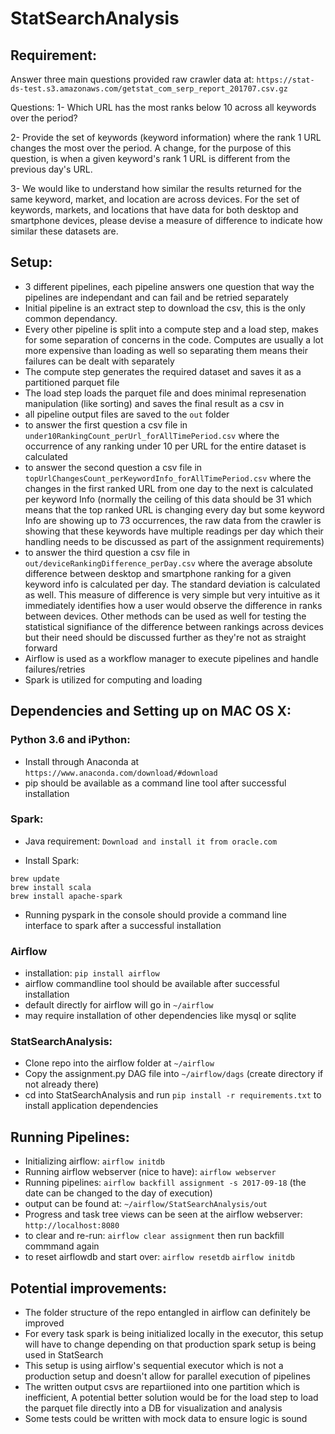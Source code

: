 # StatSearchAnalysis
## Requirement:
Answer three main questions provided raw crawler data at:
`https://stat-ds-test.s3.amazonaws.com/getstat_com_serp_report_201707.csv.gz`

Questions:
1- Which URL has the most ranks below 10 across all keywords over the period?

2- Provide the set of keywords (keyword information) where the rank 1 URL changes the most over the period. A change, for the purpose of this question, is when a given keyword's rank 1 URL is different from the previous day's URL.

3- We would like to understand how similar the results returned for the same keyword, market, and location are across devices. For the set of keywords, markets, and locations that have data for both desktop and smartphone devices, please devise a measure of difference to indicate how similar these datasets are.

## Setup:
* 3 different pipelines, each pipeline answers one question that way the pipelines are independant and can fail and be retried separately
* Initial pipeline is an extract step to download the csv, this is the only common dependancy.
* Every other pipeline is split into a compute step and a load step, makes for some separation of concerns in the code. Computes are usually a lot more expensive than loading as well so separating them means their failures can be dealt with separately
* The compute step generates the required dataset and saves it as a partitioned parquet file
* The load step loads the parquet file and does minimal represenation manipulation (like sorting) and saves the final result as a csv in
* all pipeline output files are saved to the `out` folder
* to answer the first question a csv file in `under10RankingCount_perUrl_forAllTimePeriod.csv` where the occurrence of any ranking under 10 per URL for the entire dataset is calculated
* to answer the second question a csv file in `topUrlChangesCount_perKeywordInfo_forAllTimePeriod.csv` where the changes in the first ranked URL from one day to the next is calculated per keyword Info (normally the ceiling of this data should be 31 which means that the top ranked URL is changing every day but some keyword Info are showing up to 73 occurrences, the raw data from the crawler is showing that these keywords have multiple readings per day which their handling needs to be discussed as part of the assignment requirements)
* to answer the third question a csv file in `out/deviceRankingDifference_perDay.csv` where the average absolute difference between desktop and smartphone ranking for a given keyword info is calculated per day. The standard deviation is calculated as well. This measure of difference is very simple but very intuitive as it immediately identifies how a user would observe the difference in ranks between devices. Other methods can be used as well for testing the statistical signifiance of the difference between rankings across devices but their need should be discussed further as they're not as straight forward
* Airflow is used as a workflow manager to execute pipelines and handle failures/retries
* Spark is utilized for computing and loading

## Dependencies and Setting up on MAC OS X:
### Python 3.6 and iPython:
* Install through Anaconda at `https://www.anaconda.com/download/#download`
* pip should be available as a command line tool after successful installation

### Spark:
* Java requirement:
`Download and install it from oracle.com`

* Install Spark:
```
brew update
brew install scala
brew install apache-spark
```

* Running pyspark in the console should provide a command line interface to spark after a successful installation

### Airflow
* installation:
`pip install airflow`
* airflow commandline tool should be available after successful installation
* default directly for airflow will go in `~/airflow`
* may require installation of other dependencies like mysql or sqlite

### StatSearchAnalysis:
* Clone repo into the airflow folder at `~/airflow`
* Copy the assignment.py DAG file into `~/airflow/dags` (create directory if not already there)
* cd into StatSearchAnalysis and run `pip install -r requirements.txt` to install application dependencies

## Running Pipelines:
* Initializing airflow:
`airflow initdb`
* Running airflow webserver (nice to have):
`airflow webserver`
* Running pipelines:
`airflow backfill assignment -s 2017-09-18` (the date can be changed to the day of execution)
* output can be found at:
`~/airflow/StatSearchAnalysis/out`
* Progress and task tree views can be seen at the airflow webserver:
`http://localhost:8080`
* to clear and re-run:
`airflow clear assignment`
then run backfill commmand again
* to reset airflowdb and start over:
`airflow resetdb`
`airflow initdb`

## Potential improvements:
* The folder structure of the repo entangled in airflow can definitely be improved
* For every task spark is being initialized locally in the executor, this setup will have to change depending on that production spark setup is being used in StatSearch
* This setup is using airflow's sequential executor which is not a production setup and doesn't allow for parallel execution of pipelines
* The written output csvs are repartiioned into one partition which is inefficient, A potential better solution would be for the load step to load the parquet file directly into a DB for visualization and analysis
* Some tests could be written with mock data to ensure logic is sound

